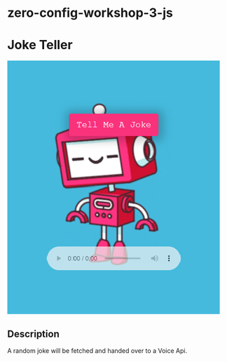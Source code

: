# zero-config-workshop-3-js
# Joke Teller
![Game Preview](screenshot.png)
## Description

A random joke will be fetched and handed over to a Voice Api.



